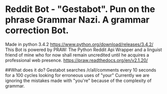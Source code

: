 # Reddit Bot - "Gestabot". Pun on the phrase Grammar Nazi. A grammar correction Bot.
Made in python 3.4.2
https://www.python.org/download/releases/3.4.2/
This Bot is powered by PRAW: The Python Reddit Api Wrapper and a linguist friend of mine who for now shall remain uncredited until he acquires a professional web presence.
https://praw.readthedocs.org/en/v2.1.20/ 

##What does it do?
Gestabot searches /r/all/comments every 10 seconds for a 100 cycles looking for erroneous uses of "your"
Currently we are ignoring the mistakes made with "you're" because of the complexity of grammar.

